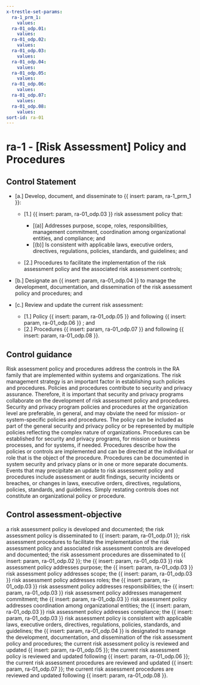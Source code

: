```yaml
---
x-trestle-set-params:
  ra-1_prm_1:
    values:
  ra-01_odp.01:
    values:
  ra-01_odp.02:
    values:
  ra-01_odp.03:
    values:
  ra-01_odp.04:
    values:
  ra-01_odp.05:
    values:
  ra-01_odp.06:
    values:
  ra-01_odp.07:
    values:
  ra-01_odp.08:
    values:
sort-id: ra-01
---
```


# ra-1 - \[Risk Assessment\] Policy and Procedures

## Control Statement

- \[a.\] Develop, document, and disseminate to {{ insert: param, ra-1_prm_1 }}:

  - \[1.\] {{ insert: param, ra-01_odp.03 }} risk assessment policy that:

    - \[(a)\] Addresses purpose, scope, roles, responsibilities, management commitment, coordination among organizational entities, and compliance; and
    - \[(b)\] Is consistent with applicable laws, executive orders, directives, regulations, policies, standards, and guidelines; and

  - \[2.\] Procedures to facilitate the implementation of the risk assessment policy and the associated risk assessment controls;

- \[b.\] Designate an {{ insert: param, ra-01_odp.04 }} to manage the development, documentation, and dissemination of the risk assessment policy and procedures; and

- \[c.\] Review and update the current risk assessment:

  - \[1.\] Policy {{ insert: param, ra-01_odp.05 }} and following {{ insert: param, ra-01_odp.06 }} ; and
  - \[2.\] Procedures {{ insert: param, ra-01_odp.07 }} and following {{ insert: param, ra-01_odp.08 }}.

## Control guidance

Risk assessment policy and procedures address the controls in the RA family that are implemented within systems and organizations. The risk management strategy is an important factor in establishing such policies and procedures. Policies and procedures contribute to security and privacy assurance. Therefore, it is important that security and privacy programs collaborate on the development of risk assessment policy and procedures. Security and privacy program policies and procedures at the organization level are preferable, in general, and may obviate the need for mission- or system-specific policies and procedures. The policy can be included as part of the general security and privacy policy or be represented by multiple policies reflecting the complex nature of organizations. Procedures can be established for security and privacy programs, for mission or business processes, and for systems, if needed. Procedures describe how the policies or controls are implemented and can be directed at the individual or role that is the object of the procedure. Procedures can be documented in system security and privacy plans or in one or more separate documents. Events that may precipitate an update to risk assessment policy and procedures include assessment or audit findings, security incidents or breaches, or changes in laws, executive orders, directives, regulations, policies, standards, and guidelines. Simply restating controls does not constitute an organizational policy or procedure.

## Control assessment-objective

a risk assessment policy is developed and documented;
the risk assessment policy is disseminated to {{ insert: param, ra-01_odp.01 }};
risk assessment procedures to facilitate the implementation of the risk assessment policy and associated risk assessment controls are developed and documented;
the risk assessment procedures are disseminated to {{ insert: param, ra-01_odp.02 }};
the {{ insert: param, ra-01_odp.03 }} risk assessment policy addresses purpose;
the {{ insert: param, ra-01_odp.03 }} risk assessment policy addresses scope;
the {{ insert: param, ra-01_odp.03 }} risk assessment policy addresses roles;
the {{ insert: param, ra-01_odp.03 }} risk assessment policy addresses responsibilities;
the {{ insert: param, ra-01_odp.03 }} risk assessment policy addresses management commitment;
the {{ insert: param, ra-01_odp.03 }} risk assessment policy addresses coordination among organizational entities;
the {{ insert: param, ra-01_odp.03 }} risk assessment policy addresses compliance;
the {{ insert: param, ra-01_odp.03 }} risk assessment policy is consistent with applicable laws, executive orders, directives, regulations, policies, standards, and guidelines;
the {{ insert: param, ra-01_odp.04 }} is designated to manage the development, documentation, and dissemination of the risk assessment policy and procedures;
the current risk assessment policy is reviewed and updated {{ insert: param, ra-01_odp.05 }};
the current risk assessment policy is reviewed and updated following {{ insert: param, ra-01_odp.06 }};
the current risk assessment procedures are reviewed and updated {{ insert: param, ra-01_odp.07 }};
the current risk assessment procedures are reviewed and updated following {{ insert: param, ra-01_odp.08 }}.
